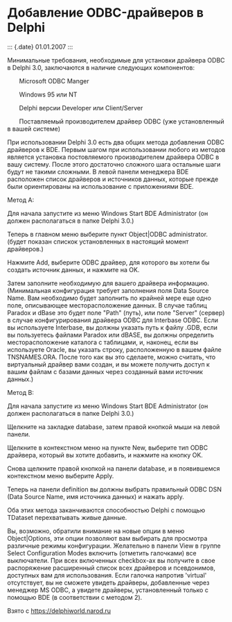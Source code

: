 Добавление ODBC-драйверов в Delphi
==================================

::: {.date}
01.01.2007
:::

Минимальные требования, необходимые для установки драйвера ODBC в Delphi
3.0, заключаются в наличие следующих компонентов:

       Microsoft ODBC Manger

       Windows 95 или NT

       Delphi версии Developer или Client/Server

       Поставляемый производителем драйвер ODBC (уже установленный в
вашей системе)

При использовании Delphi 3.0 есть два общих метода добавления ODBC
драйверов к BDE. Первым шагом при использовании любого из методов
является установка постовляемого производителем драйвера ODBC в вашу
систему. После этого достаточно сложного шага остальные шаги будут не
такими сложными. В левой панели менеджера BDE расположен список
драйверов и источников данных, которые прежде были ориентированы на
использование с приложениями BDE.

Метод A:

Для начала запустите из меню Windows Start BDE Administrator (он должен
располагаться в папке Delphi 3.0.)

Теперь в главном меню выберите пункт Object\|ODBC administrator. (будет
показан спискок установленных в настоящий момент драйверов.)

Нажмите Add, выберите ODBC драйвер, для которого вы хотели бы создать
источник данных, и нажмите на OK.

Затем заполните необходимую для вашего драйвера информацию. (Минимальная
конфигурация требует заполнения поля Data Source Name. Вам необходимо
будет заполнить по крайней мере еще одно поле, описывающее
месторасположение данных. В случае таблиц Paradox и dBase это будет поле
\"Path\" (путь), или поле \"Server\" (сервер) в случае конфигурирования
драйвера ODBC для Interbase ODBC. Если вы используете Interbase, вы
должны указать путь к файлу .GDB, если вы пользуетесь файлами Paradox
или dBASE, вы должны определить месторасположение каталога с таблицами,
и, наконец, если вы используете Oracle, вы указать строку, расположенную
в вашем файле TNSNAMES.ORA. После того как вы это сделаете, можно
считать, что виртуальный драйвер вами создан, и вы можете получить
доступ к вашим файлам с базами данных через созданный вами источник
данных.)

Метод B:

Для начала запустите из меню Windows Start BDE Administrator (он должен
располагаться в папке Delphi 3.0.)

Щелкните на закладке database, затем правой кнопкой мыши на левой
панели.

Щелкните в контекстном меню на пункте New, выберите тип ODBC драйвера,
который вы хотите добавить, и нажмите на кнопку OK.

Снова щелкните правой кнопкой на панели database, и в появившемся
контекстном меню выберите Apply.

Теперь на панели definition вы должны выбрать правильный ODBC DSN (Data
Source Name, имя источника данных) и нажать apply.

Оба этих метода заканчиваются способностью Delphi с помощью TDataset
перехватывать живые данные.

Вы, возможно, обратили внимание на новые опции в меню Object\|Options,
эти опции позволяют вам выбирать для просмотра различные режимы
конфигурации. Желательно в панели View в группе Select Configuration
Modes включить (отметить галочками) все выключатели. При всех включенных
checkbox-ах вы получите в свое распоряжение расширенный список всех
драйверов и псевдонимов, доступных вам для использования. Если галочка
напротив \'virtual\' отсутствует, вы не сможете увидеть драйверы,
добавленные через менеджер MS ODBC, а увидете драйверы, установленный
только с помощью BDE (в соответствии с методом 2).

Взято с <https://delphiworld.narod.ru>
